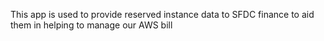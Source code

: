 This app is used to provide reserved instance data to SFDC finance to aid them
in helping to manage our AWS bill
